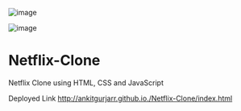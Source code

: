 ![image](https://github.com/ankitgurjarr/Netflix-Clone/assets/86467091/ea39bc8c-5553-4026-a050-4b7486568ce5)


![image](https://github.com/ankitgurjarr/Netflix-Clone/assets/86467091/8e095cb7-1bed-4a6a-ae93-e825679145c3)


# Netflix-Clone
Netflix Clone using HTML, CSS and JavaScript

Deployed Link
http://ankitgurjarr.github.io./Netflix-Clone/index.html
